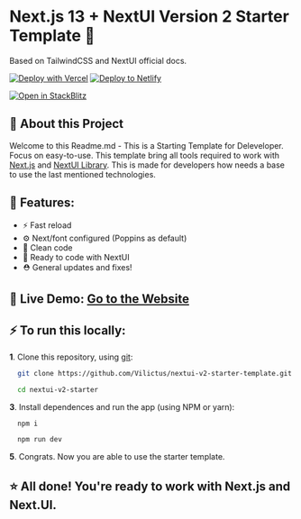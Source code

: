 
#  Next.js 13 + NextUI Version 2 Starter Template 🚀
Based on TailwindCSS and NextUI official docs.

[![Deploy with Vercel](https://vercel.com/button)](https://vercel.com/import/git?s=https://github.com/Vilictus/nextui-v2-starter-template) [![Deploy to Netlify](https://www.netlify.com/img/deploy/button.svg)](https://app.netlify.com/start/deploy?repository=https://github.com/Vilictus/nextui-v2-starter-template)

[![Open in StackBlitz](https://developer.stackblitz.com/img/open_in_stackblitz.svg)](https://stackblitz.com/github/Vilictus/nextui-v2-starter-template)


## 📄 About this Project

Welcome to this Readme.md - This is a Starting Template for Deleveloper. Focus on easy-to-use. This template bring all tools required to work with  [Next.js](https://nextjs.org/) and  [NextUI Library](https://nextui.org/). This is made for developers how needs a base to use the last mentioned technologies. 


## 🍃 Features:

- ⚡ Fast reload
-  ⚙ Next/font configured (Poppins as default)
- 🎨 Clean code
- 🎉 Ready to code with NextUI
- ⛑ General updates and fixes!




## 🌵 Live Demo: [Go to the Website](https://nextui-v2-starter.vercel.app/)


## ⚡ To run this locally: 
**1**. Clone this repository, using [git](https://git-scm.com/):
```bash
  git clone https://github.com/Vilictus/nextui-v2-starter-template.git nextui-v2-starter
```
```bash
  cd nextui-v2-starter
```

**3**. Install dependences and run the app (using NPM or yarn):

```bash
  npm i 
```

```bash
  npm run dev
```

**5**. Congrats. Now you are able to use the starter template.

## ⭐ All done! You're ready to work with Next.js and Next.UI.



